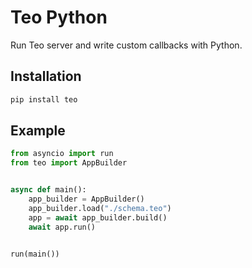 Teo Python
==========

Run Teo server and write custom callbacks with Python.

## Installation

```sh
pip install teo
```

## Example

```python
from asyncio import run
from teo import AppBuilder


async def main():
    app_builder = AppBuilder()
    app_builder.load("./schema.teo")
    app = await app_builder.build()
    await app.run()


run(main())
```
